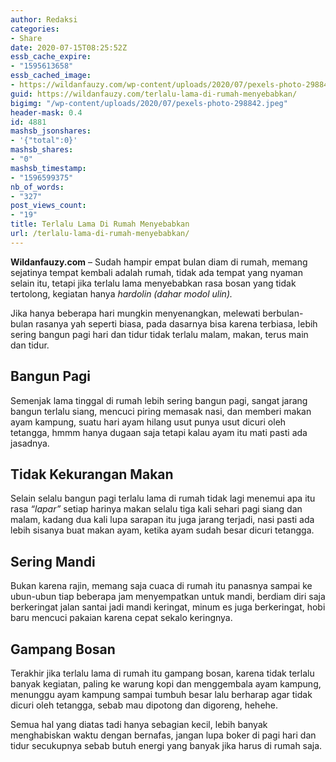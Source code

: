 ```yaml
---
author: Redaksi
categories:
- Share
date: 2020-07-15T08:25:52Z
essb_cache_expire:
- "1595613658"
essb_cached_image:
- https://wildanfauzy.com/wp-content/uploads/2020/07/pexels-photo-298842.jpeg
guid: https://wildanfauzy.com/terlalu-lama-di-rumah-menyebabkan/
bigimg: "/wp-content/uploads/2020/07/pexels-photo-298842.jpeg"
header-mask: 0.4
id: 4881
mashsb_jsonshares:
- '{"total":0}'
mashsb_shares:
- "0"
mashsb_timestamp:
- "1596599375"
nb_of_words:
- "327"
post_views_count:
- "19"
title: Terlalu Lama Di Rumah Menyebabkan
url: /terlalu-lama-di-rumah-menyebabkan/
---
```


**Wildanfauzy.com** &#8211; Sudah hampir empat bulan diam di rumah, memang sejatinya tempat kembali adalah rumah, tidak ada tempat yang nyaman selain itu, tetapi jika terlalu lama menyebabkan rasa bosan yang tidak tertolong, kegiatan hanya _hardolin_ _(dahar modol ulin)._

Jika hanya beberapa hari mungkin menyenangkan, melewati berbulan-bulan rasanya yah seperti biasa, pada dasarnya bisa karena terbiasa, lebih sering bangun pagi hari dan tidur tidak terlalu malam, makan, terus main dan tidur.

## Bangun Pagi

Semenjak lama tinggal di rumah lebih sering bangun pagi, sangat jarang bangun terlalu siang, mencuci piring memasak nasi, dan memberi makan ayam kampung, suatu hari ayam hilang usut punya usut dicuri oleh tetangga, hmmm hanya dugaan saja tetapi kalau ayam itu mati pasti ada jasadnya.

## Tidak Kekurangan Makan

Selain selalu bangun pagi terlalu lama di rumah tidak lagi menemui apa itu rasa _&#8220;lapar&#8221;_ setiap harinya makan selalu tiga kali sehari pagi siang dan malam, kadang dua kali lupa sarapan itu juga jarang terjadi, nasi pasti ada lebih sisanya buat makan ayam, ketika ayam sudah besar dicuri tetangga.

## Sering Mandi

Bukan karena rajin, memang saja cuaca di rumah itu panasnya sampai ke ubun-ubun tiap beberapa jam menyempatkan untuk mandi, berdiam diri saja berkeringat jalan santai jadi mandi keringat, minum es juga berkeringat, hobi baru mencuci pakaian karena cepat sekalo keringnya.

## Gampang Bosan

Terakhir jika terlalu lama di rumah itu gampang bosan, karena tidak terlalu banyak kegiatan, paling ke warung kopi dan menggembala ayam kampung, menunggu ayam kampung sampai tumbuh besar lalu berharap agar tidak dicuri oleh tetangga, sebab mau dipotong dan digoreng, hehehe.

Semua hal yang diatas tadi hanya sebagian kecil, lebih banyak menghabiskan waktu dengan bernafas, jangan lupa boker di pagi hari dan tidur secukupnya sebab butuh energi yang banyak jika harus di rumah saja.